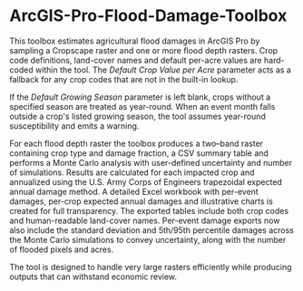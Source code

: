 # ArcGIS-Pro-Flood-Damage-Toolbox

This toolbox estimates agricultural flood damages in ArcGIS Pro by
sampling a Cropscape raster and one or more flood depth rasters. Crop
code definitions, land-cover names and default per-acre values are
hard-coded within the tool. The *Default Crop Value per Acre* parameter
acts as a fallback for any crop codes that are not in the built-in
lookup.

If the *Default Growing Season* parameter is left blank, crops without a
specified season are treated as year-round. When an event month falls
outside a crop's listed growing season, the tool assumes year-round
susceptibility and emits a warning.

For each flood depth raster the toolbox produces a two–band raster
containing crop type and damage fraction, a CSV summary table and
performs a Monte Carlo analysis with user-defined uncertainty and number
of simulations. Results are calculated for each impacted crop and
annualized using the U.S. Army Corps of Engineers trapezoidal expected
annual damage method. A detailed Excel workbook with per-event damages,
per-crop expected annual damages and illustrative charts is created for
full transparency. The exported tables include both crop codes and
human-readable land-cover names. Per-event damage exports now also
include the standard deviation and 5th/95th percentile damages across
the Monte Carlo simulations to convey uncertainty, along with the number
of flooded pixels and acres.

The tool is designed to handle very large rasters efficiently while
producing outputs that can withstand economic review.
